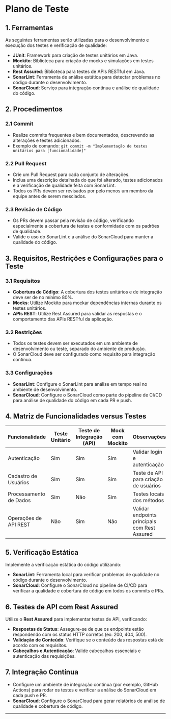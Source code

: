 # Plano de Teste

## 1. Ferramentas
As seguintes ferramentas serão utilizadas para o desenvolvimento e execução dos testes e verificação de qualidade:

- **JUnit**: Framework para criação de testes unitários em Java.
- **Mockito**: Biblioteca para criação de mocks e simulações em testes unitários.
- **Rest Assured**: Biblioteca para testes de APIs RESTful em Java.
- **SonarLint**: Ferramenta de análise estática para detectar problemas no código durante o desenvolvimento.
- **SonarCloud**: Serviço para integração contínua e análise de qualidade do código.

## 2. Procedimentos

### 2.1 Commit
- Realize commits frequentes e bem documentados, descrevendo as alterações e testes adicionados.
- Exemplo de comando: `git commit -m "Implementação de testes unitários para [funcionalidade]"`

### 2.2 Pull Request
- Crie um Pull Request para cada conjunto de alterações.
- Inclua uma descrição detalhada do que foi alterado, testes adicionados e a verificação de qualidade feita com SonarLint.
- Todos os PRs devem ser revisados por pelo menos um membro da equipe antes de serem mesclados.

### 2.3 Revisão de Código
- Os PRs devem passar pela revisão de código, verificando especialmente a cobertura de testes e conformidade com os padrões de qualidade.
- Valide o uso do SonarLint e a análise do SonarCloud para manter a qualidade do código.

## 3. Requisitos, Restrições e Configurações para o Teste

### 3.1 Requisitos
- **Cobertura de Código**: A cobertura dos testes unitários e de integração deve ser de no mínimo 80%.
- **Mocks**: Utilize Mockito para mockar dependências internas durante os testes unitários.
- **APIs REST**: Utilize Rest Assured para validar as respostas e o comportamento das APIs RESTful da aplicação.

### 3.2 Restrições
- Todos os testes devem ser executados em um ambiente de desenvolvimento ou teste, separado do ambiente de produção.
- O SonarCloud deve ser configurado como requisito para integração contínua.

### 3.3 Configurações
- **SonarLint**: Configure o SonarLint para análise em tempo real no ambiente de desenvolvimento.
- **SonarCloud**: Configure o SonarCloud como parte do pipeline de CI/CD para análise de qualidade do código em cada PR e push.

## 4. Matriz de Funcionalidades versus Testes

| Funcionalidade            | Teste Unitário | Teste de Integração (API) | Mock com Mockito | Observações                                  |
|---------------------------|----------------|---------------------------|------------------|----------------------------------------------|
| Autenticação               | Sim           | Sim                       | Sim              | Validar login e autenticação                 |
| Cadastro de Usuários       | Sim           | Sim                       | Sim              | Teste de API para criação de usuários        |
| Processamento de Dados     | Sim           | Não                       | Sim              | Testes locais dos métodos                    |
| Operações de API REST      | Não           | Sim                       | Não              | Validar endpoints principais com Rest Assured|

## 5. Verificação Estática
Implemente a verificação estática do código utilizando:

- **SonarLint**: Ferramenta local para verificar problemas de qualidade no código durante o desenvolvimento.
- **SonarCloud**: Configure o SonarCloud no pipeline de CI/CD para verificar a qualidade e cobertura de código em todos os commits e PRs.

## 6. Testes de API com Rest Assured
Utilize o **Rest Assured** para implementar testes de API, verificando:

- **Respostas de Status**: Assegure-se de que os endpoints estão respondendo com os status HTTP corretos (ex: 200, 404, 500).
- **Validação de Conteúdo**: Verifique se o conteúdo das respostas está de acordo com os requisitos.
- **Cabeçalhos e Autenticação**: Valide cabeçalhos essenciais e autenticação das requisições.

## 7. Integração Contínua
- Configure um ambiente de integração contínua (por exemplo, GitHub Actions) para rodar os testes e verificar a análise do SonarCloud em cada push e PR.
- **SonarCloud**: Configure o SonarCloud para gerar relatórios de análise de qualidade e cobertura de código.

---

